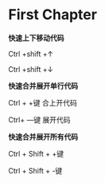 # First Chapter

**快速上下移动代码**

Ctrl +shift +↑

Ctrl +shift +↓

**快速合并展开单行代码**

Ctrl + +键 合上开代码

Ctrl+ —键  展开代码

**快速合并展开所有代码**

Ctrl + Shift + +键

Ctrl + Shift + -键









